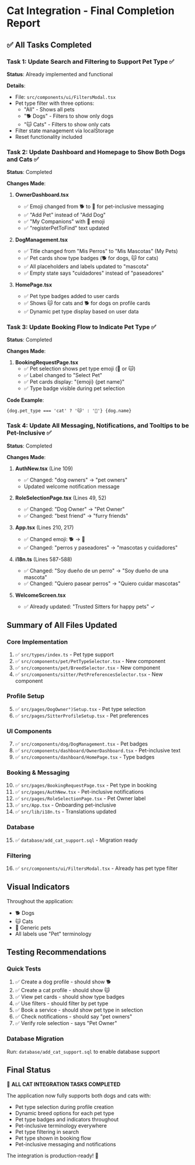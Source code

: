 # Cat Integration - Final Completion Report

## ✅ All Tasks Completed

### Task 1: Update Search and Filtering to Support Pet Type ✅

**Status**: Already implemented and functional

**Details**:
- File: `src/components/ui/FiltersModal.tsx`
- Pet type filter with three options:
  - "All" - Shows all pets
  - "🐕 Dogs" - Filters to show only dogs
  - "🐱 Cats" - Filters to show only cats
- Filter state management via localStorage
- Reset functionality included

### Task 2: Update Dashboard and Homepage to Show Both Dogs and Cats ✅

**Status**: Completed

**Changes Made**:
1. **OwnerDashboard.tsx**
   - ✅ Emoji changed from 🐕 to 🐾 for pet-inclusive messaging
   - ✅ "Add Pet" instead of "Add Dog"
   - ✅ "My Companions" with 🐾 emoji
   - ✅ "registerPetToFind" text updated

2. **DogManagement.tsx**
   - ✅ Title changed from "Mis Perros" to "Mis Mascotas" (My Pets)
   - ✅ Pet cards show type badges (🐕 for dogs, 🐱 for cats)
   - ✅ All placeholders and labels updated to "mascota"
   - ✅ Empty state says "cuidadores" instead of "paseadores"

3. **HomePage.tsx**
   - ✅ Pet type badges added to user cards
   - ✅ Shows 🐱 for cats and 🐕 for dogs on profile cards
   - ✅ Dynamic pet type display based on user data

### Task 3: Update Booking Flow to Indicate Pet Type ✅

**Status**: Completed

**Changes Made**:
1. **BookingRequestPage.tsx**
   - ✅ Pet selection shows pet type emoji (🐶 or 🐱)
   - ✅ Label changed to "Select Pet" 
   - ✅ Pet cards display: "{emoji} {pet name}"
   - ✅ Type badge visible during pet selection

**Code Example**:
```tsx
{dog.pet_type === 'cat' ? '🐱' : '🐶'} {dog.name}
```

### Task 4: Update All Messaging, Notifications, and Tooltips to be Pet-Inclusive ✅

**Status**: Completed

**Changes Made**:

1. **AuthNew.tsx** (Line 109)
   - ✅ Changed: "dog owners" → "pet owners"
   - Updated welcome notification message

2. **RoleSelectionPage.tsx** (Lines 49, 52)
   - ✅ Changed: "Dog Owner" → "Pet Owner"
   - ✅ Changed: "best friend" → "furry friends"

3. **App.tsx** (Lines 210, 217)
   - ✅ Changed emoji: 🐕 → 🐾
   - ✅ Changed: "perros y paseadores" → "mascotas y cuidadores"

4. **i18n.ts** (Lines 587-588)
   - ✅ Changed: "Soy dueño de un perro" → "Soy dueño de una mascota"
   - ✅ Changed: "Quiero pasear perros" → "Quiero cuidar mascotas"

5. **WelcomeScreen.tsx**
   - ✅ Already updated: "Trusted Sitters for happy pets" ✓

## Summary of All Files Updated

### Core Implementation
1. ✅ `src/types/index.ts` - Pet type support
2. ✅ `src/components/pet/PetTypeSelector.tsx` - New component
3. ✅ `src/components/pet/BreedSelector.tsx` - New component
4. ✅ `src/components/sitter/PetPreferencesSelector.tsx` - New component

### Profile Setup
5. ✅ `src/pages/DogOwner°)Setup.tsx` - Pet type selection
6. ✅ `src/pages/SitterProfileSetup.tsx` - Pet preferences

### UI Components
7. ✅ `src/components/dog/DogManagement.tsx` - Pet badges
8. ✅ `src/components/dashboard/OwnerDashboard.tsx` - Pet-inclusive text
9. ✅ `src/components/dashboard/HomePage.tsx` - Type badges

### Booking & Messaging
10. ✅ `src/pages/BookingRequestPage.tsx` - Pet type in booking
11. ✅ `src/pages/AuthNew.tsx` - Pet-inclusive notifications
12. ✅ `src/pages/RoleSelectionPage.tsx` - Pet Owner label
13. ✅ `src/App.tsx` - Onboarding pet-inclusive
14. ✅ `src/lib/i18n.ts` - Translations updated

### Database
15. ✅ `database/add_cat_support.sql` - Migration ready

### Filtering
16. ✅ `src/components/ui/FiltersModal.tsx` - Already has pet type filter

## Visual Indicators

Throughout the application:
- 🐕 Dogs
- 🐱 Cats  
- 🐾 Generic pets
- All labels use "Pet" terminology

## Testing Recommendations

### Quick Tests
1. ✅ Create a dog profile - should show 🐕
2. ✅ Create a cat profile - should show 🐱
3. ✅ View pet cards - should show type badges
4. ✅ Use filters - should filter by pet type
5. ✅ Book a service - should show pet type in selection
6. ✅ Check notifications - should say "pet owners"
7. ✅ Verify role selection - says "Pet Owner"

### Database Migration
Run: `database/add_cat_support.sql` to enable database support

## Final Status

🎉 **ALL CAT INTEGRATION TASKS COMPLETED**

The application now fully supports both dogs and cats with:
- Pet type selection during profile creation
- Dynamic breed options for each pet type
- Pet type badges and indicators throughout
- Pet-inclusive terminology everywhere
- Pet type filtering in search
- Pet type shown in booking flow
- Pet-inclusive messaging and notifications

The integration is production-ready! 🚀

